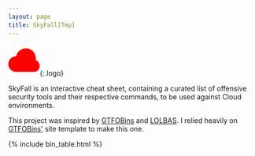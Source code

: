 ```yaml
---
layout: page
title: SkyFall[Tmp]
---
```


![logo](/assets/cloud-7-64.png){:.logo}

SkyFall is an interactive cheat sheet, containing a curated list of offensive security tools and their respective commands, to be used against Cloud environments.  

This project was inspired by [GTFOBins][GTFOBins] and [LOLBAS][LOLBAS]. I relied heavily on [GTFOBins'][GTFOBins] site template to make this one.


[items]: /items/
[filters]: /filters/
[GTFOBins]: https://gtfobins.github.io/
[LOLBAS]: https://lolbas-project.github.io/

{% include bin_table.html %}
